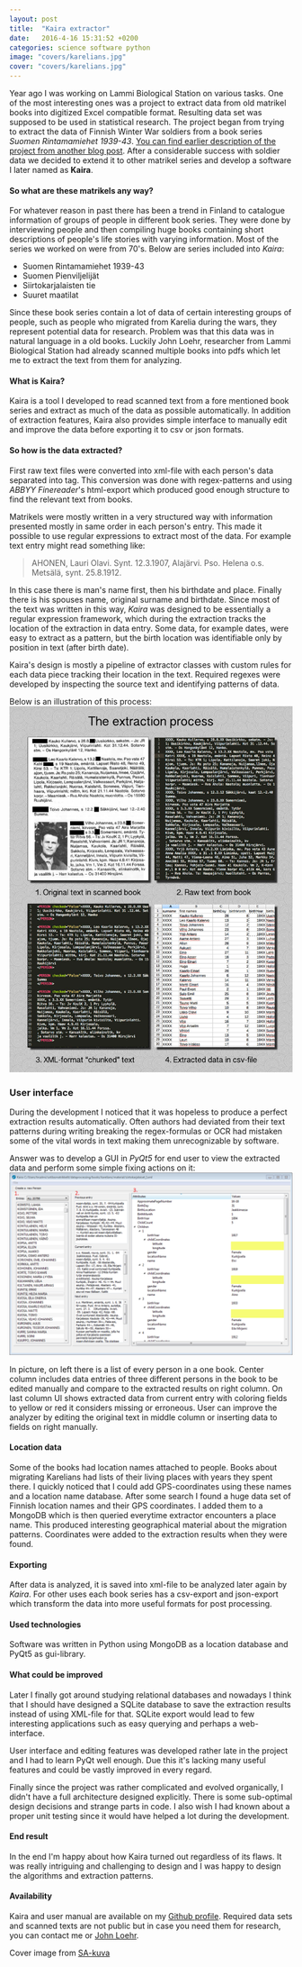 ```yaml
---
layout: post
title:  "Kaira extractor"
date:   2016-4-16 15:31:52 +0200
categories: science software python
image: "covers/karelians.jpg"
cover: "covers/karelians.jpg"
---
```


Year ago I was working on Lammi Biological Station on various tasks. One of the most interesting ones was a project to extract data from old matrikel books into digitized Excel compatible format. Resulting data set was supposed to be used in statistical research. The project began from trying to extract the data of Finnish Winter War soldiers from a book series *Suomen Rintamamiehet 1939-43*. [You can find earlier description of the project from another blog post](/finnish-soldiers-from-book-to-excel/). After a considerable success with soldier data we decided to extend it to other matrikel series and develop a software I later named as **Kaira**.

#### So what are these matrikels any way?
For whatever reason in past there has been a trend in Finland to catalogue information of groups of people in different book series. They were done by interviewing people and then compiling huge books containing short descriptions of people's life stories with varying information. Most of the series we worked on were from 70's. Below are series included into *Kaira*:

* Suomen Rintamamiehet 1939-43
* Suomen Pienviljelijät
* Siirtokarjalaisten tie
* Suuret maatilat

Since these book series contain a lot of data of certain interesting groups of people, such as people who migrated from Karelia during the wars, they represent potential data for research. Problem was that this data was in natural language in a old books. Luckily John Loehr, researcher from Lammi Biological Station had already scanned multiple books into pdfs which let me to extract the text from them for analyzing.

#### What is Kaira?
Kaira is a tool I developed to read scanned text from a fore mentioned book series and extract as much of the data as possible automatically. In addition of extraction features, Kaira also provides simple interface to manually edit and improve the data before exporting it to csv or json formats.

#### So how is the data extracted?
First raw text files were converted into xml-file with each person's data separated into tag. This conversion was done with regex-patterns and using *ABBYY Finereader*'s html-export which produced good enough structure to find the relevant text from books.

Matrikels were mostly written in a very structured way with information presented mostly in same order in each person's entry. This made it possible to use regular expressions to extract most of the data. For example text entry might read something like:

> AHONEN, Lauri Olavi. Synt. 12.3.1907, Alajärvi. Pso. Helena o.s. Metsälä, synt. 25.8.1912.

In this case there is man's name first, then his birthdate and place. Finally there is his spouses name, original surname and birthdate. Since most of the text was written in this way, *Kaira* was designed to be essentially a regular expression framework, which during the extraction tracks the location of the extraction in data entry. Some data, for example dates, were easy to extract as a pattern, but the birth location was identifiable only by position in text (after birth date).

Kaira's design is mostly a pipeline of extractor classes with custom rules for each data piece tracking their location in the text. Required regexes were developed by inspecting the source text and identifying patterns of data.

Below is an illustration of this process:
![](/assets/images/post-images/kaira-process.jpg)

### User interface
During the development I noticed that it was hopeless to produce a perfect extraction results automatically. Often authors had deviated from their text patterns during writing breaking the regex-formulas or OCR had mistaken some of the vital words in text making them unrecognizable by software.

Answer was to develop a GUI in *PyQt5* for end user to view the extracted data and perform some simple fixing actions on it:
![](/assets/images/post-images/kaira-screenshot.png)

In picture, on left there is a list of every person in a one book. Center column includes data entries of three different persons in the book to be edited manually and compare to the extracted results on right column. On last column UI shows extracted data from current entry with coloring fields to yellow or red it considers missing or erroneous. User can improve the analyzer by editing the original text in middle column or inserting data to fields on right manually.

#### Location data
Some of the books had location names attached to people. Books about migrating Karelians had lists of their living places with years they spent there. I quickly noticed that I could add GPS-coordinates using these names and a location name database. After some search I found a huge data set of Finnish location names and their GPS coordinates. I added them to a MongoDB which is then queried everytime extractor encounters a place name. This produced interesting geographical material about the migration patterns. Coordinates were added to the extraction results when they were found.

#### Exporting
After data is analyzed, it is saved into xml-file to be analyzed later again by *Kaira*. For other uses each book series has a csv-export and json-export which transform the data into more useful formats for post processing.

#### Used technologies
Software was written in Python using MongoDB as a location database and PyQt5 as gui-library.

#### What could be improved
Later I finally got around studying relational databases and nowadays I think that I should have designed a SQLite database to save the extraction results instead of using XML-file for that. SQLite export would lead to few interesting applications such as easy querying and perhaps a web-interface.

User interface and editing features was developed rather late in the project and I had to learn PyQt well enough. Due this it's lacking many useful features and could be vastly improved in every regard.

Finally since the project was rather complicated and evolved organically, I didn't have a full architecture designed explicitly. There is some sub-optimal design decisions and strange parts in code. I also wish I had known about a proper unit testing since it would have helped a lot during the development.

#### End result
In the end I'm happy about how Kaira turned out regardless of its flaws. It was really intriguing and challenging to design and I was happy to design the algorithms and extraction patterns.

#### Availability
Kaira and user manual are available on my [Github profile](https://github.com/Tumetsu/Kaira). Required data sets and scanned texts are not public but in case you need them for research, you can contact me or [John Loehr](http://www.helsinki.fi/lammi/henkilot/hkunta.html).

Cover image from [SA-kuva](sa-kuva.fi)